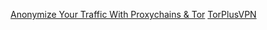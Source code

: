 [Anonymize Your Traffic With Proxychains & Tor](https://invidious.snopyta.org/watch?v=NN9fQwiomAU)
[TorPlusVPN](https://gitlab.torproject.org/legacy/trac/-/wikis/doc/torplusvpn)
